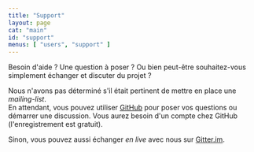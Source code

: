 ```yaml
---
title: "Support"
layout: page
cat: "main"
id: "support"
menus: [ "users", "support" ]
---
```


Besoin d'aide ? Une question à poser ?
Ou bien peut-être souhaitez-vous simplement échanger et discuter du projet ?

Nous n'avons pas déterminé s'il était pertinent de mettre en place une *mailing-list*.  
En attendant, vous pouvez utiliser [GitHub](https://github.com/roboconf/roboconf/issues) pour poser vos questions ou démarrer une discussion. Vous aurez besoin d'un compte chez GitHub (l'enregistrement est gratuit).

Sinon, vous pouvez aussi échanger *en live* avec nous sur [Gitter.im](https://gitter.im/roboconf/roboconf).
